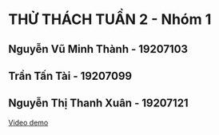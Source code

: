 # THỬ THÁCH TUẦN 2 - Nhóm 1

## Nguyễn Vũ Minh Thành - 19207103

## Trần Tấn Tài - 19207099

## Nguyễn Thị Thanh Xuân - 19207121

[Video demo](https://1drv.ms/v/s!AjI1rrhlQ0yshEjZJXfupcKswSnG?e=7c97Ng)
